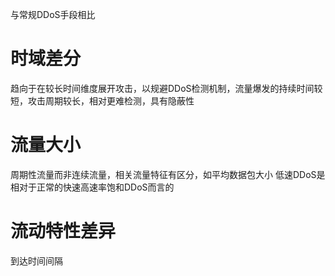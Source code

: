 与常规DDoS手段相比

# 时域差分

趋向于在较长时间维度展开攻击，以规避DDoS检测机制，流量爆发的持续时间较短，攻击周期较长，相对更难检测，具有隐蔽性
# 流量大小
周期性流量而非连续流量，相关流量特征有区分，如平均数据包大小
低速DDoS是相对于正常的快速高速率饱和DDoS而言的
# 流动特性差异
到达时间间隔


